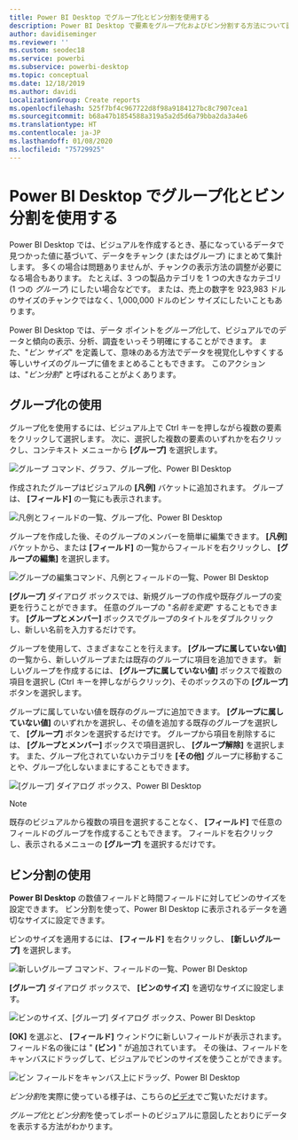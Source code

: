 ```yaml
---
title: Power BI Desktop でグループ化とビン分割を使用する
description: Power BI Desktop で要素をグループ化およびビン分割する方法について説明します。
author: davidiseminger
ms.reviewer: ''
ms.custom: seodec18
ms.service: powerbi
ms.subservice: powerbi-desktop
ms.topic: conceptual
ms.date: 12/18/2019
ms.author: davidi
LocalizationGroup: Create reports
ms.openlocfilehash: 525f7bf4c967722d8f98a9184127bc8c7907cea1
ms.sourcegitcommit: b68a47b1854588a319a5a2d5d6a79bba2da3a4e6
ms.translationtype: HT
ms.contentlocale: ja-JP
ms.lasthandoff: 01/08/2020
ms.locfileid: "75729925"
---
```

# <a name="use-grouping-and-binning-in-power-bi-desktop"></a>Power BI Desktop でグループ化とビン分割を使用する
Power BI Desktop では、ビジュアルを作成するとき、基になっているデータで見つかった値に基づいて、データをチャンク (またはグループ) にまとめて集計します。 多くの場合は問題ありませんが、チャンクの表示方法の調整が必要になる場合もあります。 たとえば、3 つの製品カテゴリを 1 つの大きなカテゴリ (1 つの *グループ*) にしたい場合などです。 または、売上の数字を 923,983 ドルのサイズのチャンクではなく、1,000,000 ドルのビン サイズにしたいこともあります。

Power BI Desktop では、データ ポイントを*グループ化*して、ビジュアルでのデータと傾向の表示、分析、調査をいっそう明確にすることができます。 また、"*ビン サイズ*" を定義して、意味のある方法でデータを視覚化しやすくする等しいサイズのグループに値をまとめることもできます。 このアクションは、"*ビン分割*" と呼ばれることがよくあります。

## <a name="using-grouping"></a>グループ化の使用
グループ化を使用するには、ビジュアル上で Ctrl キーを押しながら複数の要素をクリックして選択します。 次に、選択した複数の要素のいずれかを右クリックし、コンテキスト メニューから **[グループ]** を選択します。

![グループ コマンド、グラフ、グループ化、Power BI Desktop](media/desktop-grouping-and-binning/grouping-binning_1.png)

作成されたグループはビジュアルの **[凡例]** バケットに追加されます。 グループは、 **[フィールド]** の一覧にも表示されます。

![凡例とフィールドの一覧、グループ化、Power BI Desktop](media/desktop-grouping-and-binning/grouping-binning_2.png)

グループを作成した後、そのグループのメンバーを簡単に編集できます。 **[凡例]** バケットから、または **[フィールド]** の一覧からフィールドを右クリックし、 **[グループの編集]** を選択します。

![グループの編集コマンド、凡例とフィールドの一覧、Power BI Desktop](media/desktop-grouping-and-binning/grouping-binning_3.png)

**[グループ]** ダイアログ ボックスでは、新規グループの作成や既存グループの変更を行うことができます。 任意のグループの "*名前を変更*" することもできます。 **[グループとメンバー]** ボックスでグループのタイトルをダブルクリックし、新しい名前を入力するだけです。

グループを使用して、さまざまなことを行えます。 **[グループに属していない値]** の一覧から、新しいグループまたは既存のグループに項目を追加できます。 新しいグループを作成するには、 **[グループに属していない値]** ボックスで複数の項目を選択し (Ctrl キーを押しながらクリック)、そのボックスの下の **[グループ]** ボタンを選択します。

グループに属していない値を既存のグループに追加できます。 **[グループに属していない値]** のいずれかを選択し、その値を追加する既存のグループを選択して、 **[グループ]** ボタンを選択するだけです。 グループから項目を削除するには、 **[グループとメンバー]** ボックスで項目選択し、 **[グループ解除]** を選択します。 また、グループ化されていないカテゴリを **[その他]** グループに移動することや、グループ化しないままにすることもできます。

![[グループ] ダイアログ ボックス、Power BI Desktop](media/desktop-grouping-and-binning/grouping-binning_4.png)

> [!NOTE]
> 既存のビジュアルから複数の項目を選択することなく、 **[フィールド]** で任意のフィールドのグループを作成することもできます。 フィールドを右クリックし、表示されるメニューの **[グループ]** を選択するだけです。

## <a name="using-binning"></a>ビン分割の使用
**Power BI Desktop** の数値フィールドと時間フィールドに対してビンのサイズを設定できます。 ビン分割を使って、Power BI Desktop に表示されるデータを適切なサイズに設定できます。

ビンのサイズを適用するには、 **[フィールド]** を右クリックし、 **[新しいグループ]** を選択します。

![新しいグループ コマンド、フィールドの一覧、Power BI Desktop](media/desktop-grouping-and-binning/grouping-binning_5.png)

**[グループ]** ダイアログ ボックスで、 **[ビンのサイズ]** を適切なサイズに設定します。

![ビンのサイズ、[グループ] ダイアログ ボックス、Power BI Desktop](media/desktop-grouping-and-binning/grouping-binning_6.png)

**[OK]** を選ぶと、 **[フィールド]** ウィンドウに新しいフィールドが表示されます。フィールド名の後には " **(ビン)** " が追加されています。 その後は、フィールドをキャンバスにドラッグして、ビジュアルでビンのサイズを使うことができます。

![ビン フィールドをキャンバス上にドラッグ、Power BI Desktop](media/desktop-grouping-and-binning/grouping-binning_7.png)

*ビン分割*を実際に使っている様子は、こちらの[ビデオ](https://www.youtube.com/watch?v=BRvdZSfO0DY)でご覧いただけます。

*グループ化*と*ビン分割*を使ってレポートのビジュアルに意図したとおりにデータを表示する方法がわかります。
